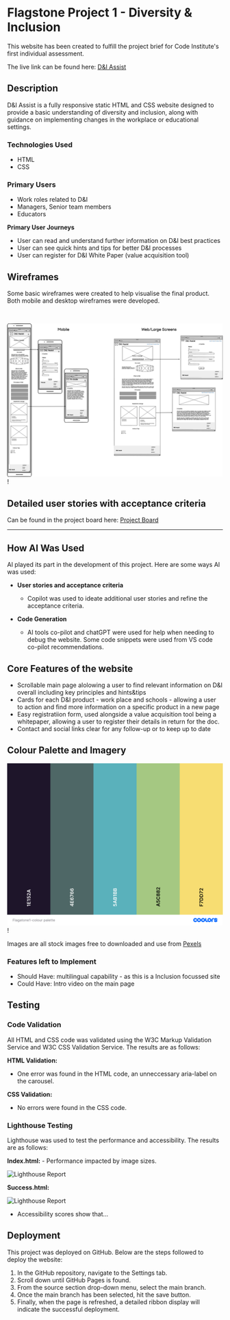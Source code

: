 # __Flagstone Project 1 - Diversity & Inclusion__
This website has been created to fulfill the project brief for Code Institute's first individual assessment.

The live link can be found here: [D&I Assist](https://msaunders4-bc.github.io/flagstone-1/index.html#index.html)

## __Description__
D&I Assist is a fully responsive static HTML and CSS website designed to provide a basic understanding of diversity and inclusion, along with guidance on implementing changes in the workplace or educational settings.

### __Technologies Used__
- HTML
- CSS


### __Primary Users__
- Work roles related to D&I
- Managers, Senior team members
- Educators


__Primary User Journeys__
- User can read and understand further information on D&I best practices
- User can see quick hints and tips for better D&I processes
- User can register for D&I White Paper (value acquisition tool)

## __Wireframes__
Some basic wireframes were created to help visualise the final product. Both mobile and desktop wireframes were developed.

<img>

![Wireframe](/assets/images/Flagstone-Wirefram_2.png) !


## __Detailed user stories with acceptance criteria__

Can be found in the project board here: [Project Board](https://github.com/users/msaunders4-bc/projects/3)

---

## __How AI Was Used__

AI played its part in the development of this project. Here are some ways AI was used:

- __User stories and acceptance criteria__
    - Copilot was used to ideate additional user stories and refine the acceptance criteria.

- __Code Generation__
    - AI tools co-pilot and chatGPT were used for help when needing to debug the website. Some code snippets were used from VS code co-pilot recommendations.


	


## __Core Features of the website__
 - Scrollable main page alolowing a user to find relevant information on D&I overall including key principles and hints&tips
 - Cards for each D&I product - work place and schools - allowing a user to action and find more information on a specific product in a new page
 - Easy registratiion form, used alongside a value acquisition tool being a whitepaper, allowing a user to register their details in return for the doc.
 - Contact and social links clear for any follow-up or to keep up to date

## __Colour Palette and Imagery__
![Colour palette](/assets/images/Flagstone1-colour%20palette.png) !

Images are all stock images free to downloaded and use from [Pexels](https://www.pexels.com/)

### __Features left to Implement__
 - Should Have: multilingual capability - as this is a Inclusion focussed site
 - Could Have: Intro video on the main page
 

## __Testing__

### __Code Validation__

All HTML and CSS code was validated using the W3C Markup Validation Service and W3C CSS Validation Service. The results are as follows:

__HTML Validation:__
- One error was found in the HTML code, an unneccessary aria-label on the carousel.

__CSS Validation:__
- No errors were found in the CSS code.

### __Lighthouse Testing__

Lighthouse was used to test the performance and accessibility. The results are as follows:

__Index.html:__
    - Performance impacted by image sizes.

![Lighthouse Report](/assets/images/xxx)

__Success.html:__

![Lighthouse Report](/assets/images/xxx)

- Accessibility scores show that...

## __Deployment__

This project was deployed on GitHub. Below are the steps followed to deploy the website:
1. In the GitHub repository, navigate to the Settings tab.
2. Scroll down until GitHub Pages is found.
3. From the source section drop-down menu, select the main branch.
4. Once the main branch has been selected, hit the save button.
5. Finally, when the page is refreshed, a detailed ribbon display will indicate the successful deployment. 
